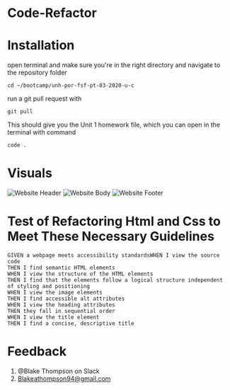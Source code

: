 # Code-Refactor

# Installation
open terminal and make sure you're in the right directory and navigate to the repository folder

```cd ~/bootcamp/unh-por-fsf-pt-03-2020-u-c```

run a git pull request with

```git pull```

This should give you the Unit 1 homework file, which you can open in the terminal with command

```code .```


# Visuals
![Website Header](https://github.com/fleshborne/Code-Refactor/blob/master/assets/images/Markdown-images/Header-for-markdown.png)
![Website Body](https://github.com/fleshborne/Code-Refactor/blob/master/assets/images/Markdown-images/Body-for-markdown.png)
![Website Footer](https://github.com/fleshborne/Code-Refactor/blob/master/assets/images/Markdown-images/Footer-for-markdown.png)



# Test of Refactoring Html and Css to Meet These Necessary Guidelines 

    
    GIVEN a webpage meets accessibility standardsWHEN I view the source code
    THEN I find semantic HTML elements
    WHEN I view the structure of the HTML elements
    THEN I find that the elements follow a logical structure independent of styling and positioning
    WHEN I view the image elements
    THEN I find accessible alt attributes
    WHEN I view the heading attributes
    THEN they fall in sequential order
    WHEN I view the title element
    THEN I find a concise, descriptive title
    

# Feedback
1. @Blake Thompson on Slack
2. Blakeathompson94@gmail.com

